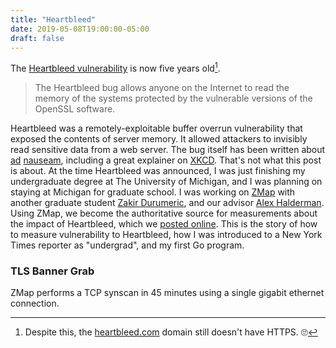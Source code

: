```yaml
---
title: "Heartbleed"
date: 2019-05-08T19:00:00-05:00
draft: false
---
```


The [Heartbleed vulnerability][heartbleed] is now five years old[^1].

> The Heartbleed bug allows anyone on the Internet to read the memory of the
> systems protected by the vulnerable versions of the OpenSSL software.

Heartbleed was a remotely-exploitable buffer overrun vulnerability that
exposed the contents of server memory. It allowed attackers to invisibly read
sensitive data from a web server. The bug itself has been written about
[ad][heartbleed-ars] [nauseam][nyt-pre-exploit], including a great explainer
on [XKCD][xkcd-heartbleed]. That's not what this post is about. At the time
Heartbleed was announced, I was just finishing my undergraduate degree at The
University of Michigan, and I was planning on staying at Michigan for
graduate school. I was working on [ZMap][zmap] with another graduate student
[Zakir Durumeric][zakir], and our advisor [Alex Halderman][alex]. Using ZMap,
we become the authoritative source for measurements about the impact of
Heartbleed, which we [posted online][zmap-heartbleed]. This is the story of
how to measure vulnerability to Heartbleed, how I was introduced to a New
York Times reporter as "undergrad", and my first Go program.

### TLS Banner Grab

ZMap performs a TCP synscan in 45 minutes using a single gigabit ethernet connection.

[^1]: Despite this, the [heartbleed.com][heartbleed] domain still doesn't have HTTPS. 🙄

[heartbleed]: http://heartbleed.com
[xkcd-heartbleed]: https://xkcd.com/1354/
[nyt-pre-exploit]: https://bits.blogs.nytimes.com/2014/04/16/study-finds-no-evidence-of-heartbleed-attacks-before-the-bug-was-exposed/
[heartbleed-ars]: https://arstechnica.com/information-technology/2014/04/researchers-find-thousands-of-potential-targets-for-heartbleed-openssl-bug/
[zmap]: https://zmap.io
[alex]: https://jhalderm.com
[zakir]: https://zakird.com
[zmap-heartbleed]: https://zmap.io/heartbleed
